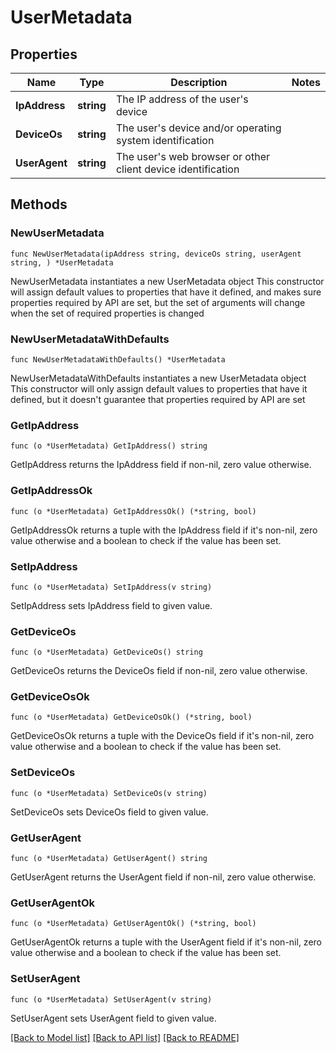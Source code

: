 # UserMetadata

## Properties

Name | Type | Description | Notes
------------ | ------------- | ------------- | -------------
**IpAddress** | **string** | The IP address of the user&#39;s device | 
**DeviceOs** | **string** | The user&#39;s device and/or operating system identification | 
**UserAgent** | **string** | The user&#39;s web browser or other client device identification | 

## Methods

### NewUserMetadata

`func NewUserMetadata(ipAddress string, deviceOs string, userAgent string, ) *UserMetadata`

NewUserMetadata instantiates a new UserMetadata object
This constructor will assign default values to properties that have it defined,
and makes sure properties required by API are set, but the set of arguments
will change when the set of required properties is changed

### NewUserMetadataWithDefaults

`func NewUserMetadataWithDefaults() *UserMetadata`

NewUserMetadataWithDefaults instantiates a new UserMetadata object
This constructor will only assign default values to properties that have it defined,
but it doesn't guarantee that properties required by API are set

### GetIpAddress

`func (o *UserMetadata) GetIpAddress() string`

GetIpAddress returns the IpAddress field if non-nil, zero value otherwise.

### GetIpAddressOk

`func (o *UserMetadata) GetIpAddressOk() (*string, bool)`

GetIpAddressOk returns a tuple with the IpAddress field if it's non-nil, zero value otherwise
and a boolean to check if the value has been set.

### SetIpAddress

`func (o *UserMetadata) SetIpAddress(v string)`

SetIpAddress sets IpAddress field to given value.


### GetDeviceOs

`func (o *UserMetadata) GetDeviceOs() string`

GetDeviceOs returns the DeviceOs field if non-nil, zero value otherwise.

### GetDeviceOsOk

`func (o *UserMetadata) GetDeviceOsOk() (*string, bool)`

GetDeviceOsOk returns a tuple with the DeviceOs field if it's non-nil, zero value otherwise
and a boolean to check if the value has been set.

### SetDeviceOs

`func (o *UserMetadata) SetDeviceOs(v string)`

SetDeviceOs sets DeviceOs field to given value.


### GetUserAgent

`func (o *UserMetadata) GetUserAgent() string`

GetUserAgent returns the UserAgent field if non-nil, zero value otherwise.

### GetUserAgentOk

`func (o *UserMetadata) GetUserAgentOk() (*string, bool)`

GetUserAgentOk returns a tuple with the UserAgent field if it's non-nil, zero value otherwise
and a boolean to check if the value has been set.

### SetUserAgent

`func (o *UserMetadata) SetUserAgent(v string)`

SetUserAgent sets UserAgent field to given value.



[[Back to Model list]](../README.md#documentation-for-models) [[Back to API list]](../README.md#documentation-for-api-endpoints) [[Back to README]](../README.md)


